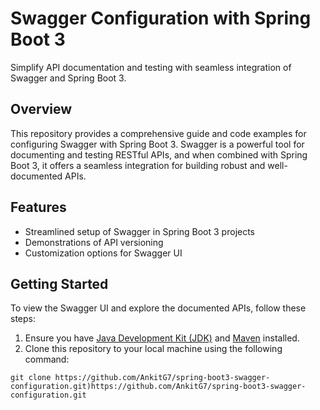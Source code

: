 # Swagger Configuration with Spring Boot 3

Simplify API documentation and testing with seamless integration of Swagger and Spring Boot 3.

## Overview

This repository provides a comprehensive guide and code examples for configuring Swagger with Spring Boot 3. Swagger is a powerful tool for documenting and testing RESTful APIs, and when combined with Spring Boot 3, it offers a seamless integration for building robust and well-documented APIs.

## Features

- Streamlined setup of Swagger in Spring Boot 3 projects
- Demonstrations of API versioning
- Customization options for Swagger UI

## Getting Started

To view the Swagger UI and explore the documented APIs, follow these steps:

1. Ensure you have [Java Development Kit (JDK)](https://www.oracle.com/java/technologies/javase-jdk11-downloads.html) and [Maven](https://maven.apache.org/install.html) installed.
2. Clone this repository to your local machine using the following command:

```shell
git clone https://github.com/AnkitG7/spring-boot3-swagger-configuration.git)https://github.com/AnkitG7/spring-boot3-swagger-configuration.git
